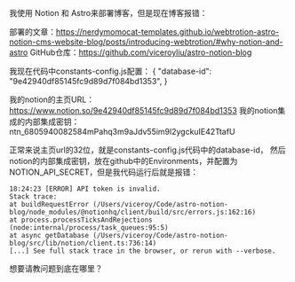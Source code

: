 我使用 Notion 和 Astro来部署博客，但是现在博客报错：


部署的文章：https://nerdymomocat-templates.github.io/webtrotion-astro-notion-cms-website-blog/posts/introducing-webtrotion/#why-notion-and-astro
GitHub仓库：https://github.com/viceroyliu/astro-notion-blog

我现在代码中constants-config.js配置：
{
"database-id": "9e42940df85145fc9d89d7f084bd1353",
}


我的notion的主页URL：https://www.notion.so/9e42940df85145fc9d89d7f084bd1353
我的notion集成的内部集成密钥：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


正常来说主页url的32位，就是constants-config.js代码中的database-id，
然后notion的内部集成密钥，放在github中的Environments，并配置为NOTION_API_SECRET，但是我代码运行后就是报错：
```
18:24:23 [ERROR] API token is invalid.
Stack trace:
at buildRequestError (/Users/viceroy/Code/astro-notion-blog/node_modules/@notionhq/client/build/src/errors.js:162:16)
at process.processTicksAndRejections (node:internal/process/task_queues:95:5)
at async getDatabase (/Users/viceroy/Code/astro-notion-blog/src/lib/notion/client.ts:736:14)
[...] See full stack trace in the browser, or rerun with --verbose.

```
想要请教问题到底在哪里？



